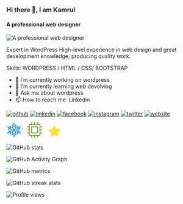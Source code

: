 ### Hi there 👋, I am Kamrul
#### A professional web designer
![A professional web designer](https://scontent.fdac22-1.fna.fbcdn.net/v/t39.30808-6/271601883_298686205567384_6849153303578160171_n.jpg?stp=dst-jpg_s960x960&_nc_cat=109&ccb=1-7&_nc_sid=e3f864&_nc_eui2=AeE9yg2sNYCxsREhTf2KTGSekpNlpoEzHgOSk2WmgTMeA9PT8xu0EM9H3IL-oMGFTCd7_skqh3TJP4Uqx81c89vK&_nc_ohc=IxPhwRyDhusAX9BVeOI&_nc_ht=scontent.fdac22-1.fna&oh=00_AT-_VIGPy-lK335Vshr4zr3wQS1wLul-fE6Z7NZFsfePaQ&oe=62A79B14)

Expert in WordPress
High-level experience in web design and great development knowledge, producing quality work.

Skills: WORDPRESS / HTML / CSS/ BOOTSTRAP

- 🔭 I’m currently working on wordpress 
- 🌱 I’m currently learning web devolving 
- 💬 Ask me about wordpress 
- 📫 How to reach me: Linkedin 


[<img src='https://cdn.jsdelivr.net/npm/simple-icons@3.0.1/icons/github.svg' alt='github' height='40'>](https://github.com/kamrul57301)  [<img src='https://cdn.jsdelivr.net/npm/simple-icons@3.0.1/icons/linkedin.svg' alt='linkedin' height='40'>](https://www.linkedin.com/in/#/)  [<img src='https://cdn.jsdelivr.net/npm/simple-icons@3.0.1/icons/facebook.svg' alt='facebook' height='40'>](https://www.facebook.com/https://www.facebook.com/profile.php?id=100062780205018)  [<img src='https://cdn.jsdelivr.net/npm/simple-icons@3.0.1/icons/instagram.svg' alt='instagram' height='40'>](https://www.instagram.com/#/)  [<img src='https://cdn.jsdelivr.net/npm/simple-icons@3.0.1/icons/twitter.svg' alt='twitter' height='40'>](https://twitter.com/https://twitter.com/safesyntax)  [<img src='https://cdn.jsdelivr.net/npm/simple-icons@3.0.1/icons/icloud.svg' alt='website' height='40'>](kamrul.sadiasultana.com)  

<a href='https://archiveprogram.github.com/'><img src='https://raw.githubusercontent.com/acervenky/animated-github-badges/master/assets/acbadge.gif' width='40' height='40'></a> <a href='https://docs.github.com/en/developers'><img src='https://raw.githubusercontent.com/acervenky/animated-github-badges/master/assets/devbadge.gif' width='40' height='40'></a> <a href='https://stars.github.com/'><img src='https://raw.githubusercontent.com/acervenky/animated-github-badges/master/assets/starbadge.gif' width='35' height='35'></a> 

![GitHub stats](https://github-readme-stats.vercel.app/api?username=kamrul57301&show_icons=true&count_private=true)  

![GitHub Activity Graph](https://activity-graph.herokuapp.com/graph?username=kamrul57301)  

![GitHub metrics](https://metrics.lecoq.io/kamrul57301)  

![GitHub streak stats](https://github-readme-streak-stats.herokuapp.com/?user=kamrul57301)  

![Profile views](https://gpvc.arturio.dev/kamrul57301)  
